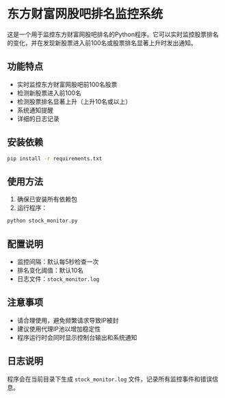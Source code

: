# 东方财富网股吧排名监控系统

这是一个用于监控东方财富网股吧排名的Python程序。它可以实时监控股票排名的变化，并在发现新股票进入前100名或股票排名显著上升时发出通知。

## 功能特点

- 实时监控东方财富网股吧前100名股票
- 检测新股票进入前100名
- 检测股票排名显著上升（上升10名或以上）
- 系统通知提醒
- 详细的日志记录

## 安装依赖

```bash
pip install -r requirements.txt
```

## 使用方法

1. 确保已安装所有依赖包
2. 运行程序：
```bash
python stock_monitor.py
```

## 配置说明

- 监控间隔：默认每5秒检查一次
- 排名变化阈值：默认10名
- 日志文件：`stock_monitor.log`

## 注意事项

- 请合理使用，避免频繁请求导致IP被封
- 建议使用代理IP池以增加稳定性
- 程序运行时会同时显示控制台输出和系统通知

## 日志说明

程序会在当前目录下生成 `stock_monitor.log` 文件，记录所有监控事件和错误信息。 